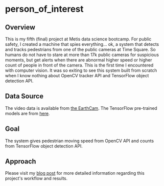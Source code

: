 # person_of_interest

## **Overview**

This is my fifth (final) project at Metis data science bootcamp. For public safety, I created a machine that spies everything... ok, a system that detects and tracks pedestrians from one of the public cameras at Time Square. So humans do not have to stare at more than 17k public cameras for suspicious moments, but get alerts when there are abnormal higher speed or higher count of people in front of the camera. This is the first time I encountered with computer vision. It was so exiting to see this system built from scratch when I know nothing about OpenCV tracker API and TensorFlow object detection API.

## **Data Source**

The video data is available from [the EarthCam](https://www.earthcam.com/usa/newyork/timessquare/?cam=tsstreet).
The TensorFlow pre-trained models are from [here](https://github.com/tensorflow/models/blob/master/research/object_detection/g3doc/detection_model_zoo.md).

## **Goal**

The system gives pedestrian moving speed from OpenCV API and counts from TensorFlow object detection API.

## **Approach**

Please visit my [blog post](https://goo.gl/k71BHU) for more detailed information regarding this project's workflow and results.

